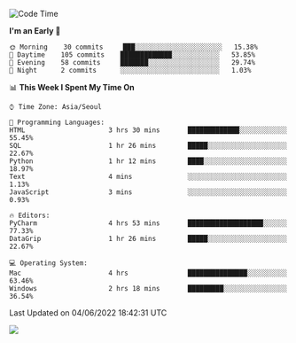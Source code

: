  <!--START_SECTION:waka-->
![Code Time](http://img.shields.io/badge/Code%20Time-221%20hrs%2043%20mins-blue)

**I'm an Early 🐤** 

```text
🌞 Morning    30 commits     ███░░░░░░░░░░░░░░░░░░░░░░   15.38% 
🌆 Daytime    105 commits    █████████████░░░░░░░░░░░░   53.85% 
🌃 Evening    58 commits     ███████░░░░░░░░░░░░░░░░░░   29.74% 
🌙 Night      2 commits      ░░░░░░░░░░░░░░░░░░░░░░░░░   1.03%

```


📊 **This Week I Spent My Time On** 

```text
⌚︎ Time Zone: Asia/Seoul

💬 Programming Languages: 
HTML                     3 hrs 30 mins       █████████████░░░░░░░░░░░░   55.45% 
SQL                      1 hr 26 mins        █████░░░░░░░░░░░░░░░░░░░░   22.67% 
Python                   1 hr 12 mins        ████░░░░░░░░░░░░░░░░░░░░░   18.97% 
Text                     4 mins              ░░░░░░░░░░░░░░░░░░░░░░░░░   1.13% 
JavaScript               3 mins              ░░░░░░░░░░░░░░░░░░░░░░░░░   0.93%

🔥 Editors: 
PyCharm                  4 hrs 53 mins       ███████████████████░░░░░░   77.33% 
DataGrip                 1 hr 26 mins        █████░░░░░░░░░░░░░░░░░░░░   22.67%

💻 Operating System: 
Mac                      4 hrs               ███████████████░░░░░░░░░░   63.46% 
Windows                  2 hrs 18 mins       █████████░░░░░░░░░░░░░░░░   36.54%

```


 Last Updated on 04/06/2022 18:42:31 UTC
<!--END_SECTION:waka-->

<a href="https://opgc.me/#/users/tnlvof" target="_blank"><img src="https://api.opgc.me/githubs/users/tnlvof/tag/?theme=basic" /></a>
